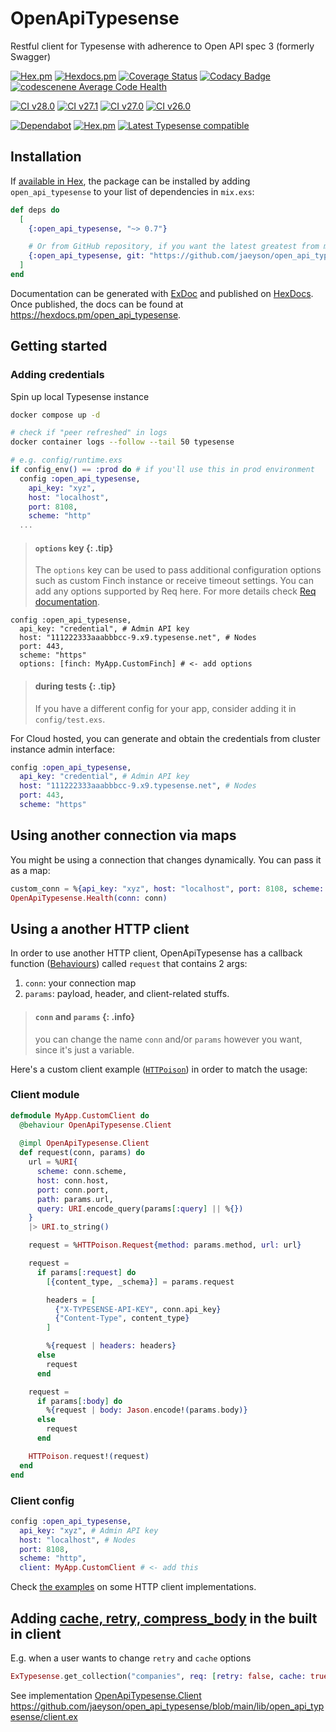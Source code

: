 # OpenApiTypesense

Restful client for Typesense with adherence to Open API spec 3 (formerly Swagger)

[![Hex.pm](https://img.shields.io/hexpm/v/open_api_typesense)](https://hex.pm/packages/open_api_typesense)
[![Hexdocs.pm](https://img.shields.io/badge/hex-docs-lightgreen.svg)](https://hexdocs.pm/open_api_typesense)
[![Coverage Status](https://coveralls.io/repos/github/jaeyson/open_api_typesense/badge.svg?branch=main)](https://coveralls.io/github/jaeyson/open_api_typesense?branch=main)
[![Codacy Badge](https://app.codacy.com/project/badge/Grade/965dd3f8866d49c3b3e82edd0f6270cb)](https://app.codacy.com/gh/jaeyson/open_api_typesense/dashboard?utm_source=gh&utm_medium=referral&utm_content=&utm_campaign=Badge_grade)
[![codescenene Average Code Health](https://codescene.io/projects/63240/status-badges/average-code-health)](https://codescene.io/projects/63240)

[![CI v28.0](https://github.com/jaeyson/open_api_typesense/actions/workflows/ci_v28.0.yml/badge.svg)](https://github.com/jaeyson/open_api_typesense/actions/workflows/ci_v28.0.yml)
[![CI v27.1](https://github.com/jaeyson/open_api_typesense/actions/workflows/ci_v27.1.yml/badge.svg)](https://github.com/jaeyson/open_api_typesense/actions/workflows/ci_v27.1.yml)
[![CI v27.0](https://github.com/jaeyson/open_api_typesense/actions/workflows/ci_v27.0.yml/badge.svg)](https://github.com/jaeyson/open_api_typesense/actions/workflows/ci_v27.0.yml)
[![CI v26.0](https://github.com/jaeyson/open_api_typesense/actions/workflows/ci_v26.0.yml/badge.svg)](https://github.com/jaeyson/open_api_typesense/actions/workflows/ci_v26.0.yml)

[![Dependabot](https://img.shields.io/badge/Dependabot-enabled-green)](https://github.com/jaeyson/open_api_typesense/pulls/app%2Fdependabot)
[![Hex.pm](https://img.shields.io/hexpm/l/open_api_typesense)](https://hexdocs.pm/open_api_typesense/license.html)
[![Latest Typesense compatible](https://img.shields.io/badge/Latest%20Typesense%20compatible-v28.0-%230F35BC)](https://typesense.org/docs/28.0/api)

## Installation

If [available in Hex](https://hex.pm/docs/publish), the package can be installed
by adding `open_api_typesense` to your list of dependencies in `mix.exs`:

```elixir
def deps do
  [
    {:open_api_typesense, "~> 0.7"}

    # Or from GitHub repository, if you want the latest greatest from main branch
    {:open_api_typesense, git: "https://github.com/jaeyson/open_api_typesense.git"}
  ]
end
```

Documentation can be generated with [ExDoc](https://github.com/elixir-lang/ex_doc)
and published on [HexDocs](https://hexdocs.pm). Once published, the docs can
be found at <https://hexdocs.pm/open_api_typesense>.

## Getting started

### Adding credentials

Spin up local Typesense instance

```bash
docker compose up -d

# check if "peer refreshed" in logs
docker container logs --follow --tail 50 typesense
```

```elixir
# e.g. config/runtime.exs
if config_env() == :prod do # if you'll use this in prod environment
  config :open_api_typesense,
    api_key: "xyz",
    host: "localhost",
    port: 8108,
    scheme: "http"
  ...
```

> #### `options` key {: .tip}
>
> The `options` key can be used to pass additional configuration
> options such as custom Finch instance or receive timeout
> settings. You can add any options supported by Req here. For
> more details check [Req documentation](https://hexdocs.pm/req/Req.Steps.html#run_finch/1-request-options).

```
config :open_api_typesense,
  api_key: "credential", # Admin API key
  host: "111222333aaabbbcc-9.x9.typesense.net", # Nodes
  port: 443,
  scheme: "https"
  options: [finch: MyApp.CustomFinch] # <- add options
```

> #### during tests {: .tip}
>
> If you have a different config for your app, consider 
> adding it in `config/test.exs`.


For Cloud hosted, you can generate and obtain the credentials from cluster instance admin interface:

```elixir
config :open_api_typesense,
  api_key: "credential", # Admin API key
  host: "111222333aaabbbcc-9.x9.typesense.net", # Nodes
  port: 443,
  scheme: "https"
```

## Using another connection via maps

You might be using a connection that changes dynamically. You can pass it as a map:

```elixir
custom_conn = %{api_key: "xyz", host: "localhost", port: 8108, scheme: "http"}
OpenApiTypesense.Health(conn: conn)
```

## Using a another HTTP client

In order to use another HTTP client, OpenApiTypesense has a
callback function ([Behaviours](https://hexdocs.pm/elixir/typespecs.html#behaviours))
called `request` that contains 2 args:

1. `conn`: your connection map
2. `params`: payload, header, and client-related stuffs.

> #### `conn` and `params` {: .info}
>
> you can change the name `conn` and/or `params` however you want,
> since it's just a variable.

Here's a custom client example ([`HTTPoison`](https://hexdocs.pm/httpoison/readme.html))
in order to match the usage:

<!-- tabs-open -->

### Client module

```elixir
defmodule MyApp.CustomClient do
  @behaviour OpenApiTypesense.Client
  
  @impl OpenApiTypesense.Client
  def request(conn, params) do
    url = %URI{
      scheme: conn.scheme,
      host: conn.host,
      port: conn.port,
      path: params.url,
      query: URI.encode_query(params[:query] || %{})
    }
    |> URI.to_string()

    request = %HTTPoison.Request{method: params.method, url: url}

    request =
      if params[:request] do
        [{content_type, _schema}] = params.request

        headers = [
          {"X-TYPESENSE-API-KEY", conn.api_key}
          {"Content-Type", content_type}
        ]

        %{request | headers: headers}
      else
        request
      end

    request =
      if params[:body] do
        %{request | body: Jason.encode!(params.body)}
      else
        request
      end

    HTTPoison.request!(request)
  end
end
```

### Client config

```elixir
config :open_api_typesense,
  api_key: "xyz", # Admin API key
  host: "localhost", # Nodes
  port: 8108,
  scheme: "http",
  client: MyApp.CustomClient # <- add this
```

<!-- tabs-close -->

Check [the examples](./guides/custom_http_client.md) on some HTTP client implementations.

## Adding [cache, retry, compress_body](https://hexdocs.pm/req/Req.html#new/1) in the built in client

E.g. when a user wants to change `retry` and `cache` options

```elixir
ExTypesense.get_collection("companies", req: [retry: false, cache: true])
```

See implementation [OpenApiTypesense.Client](`OpenApiTypesense.Client`) https://github.com/jaeyson/open_api_typesense/blob/main/lib/open_api_typesense/client.ex

